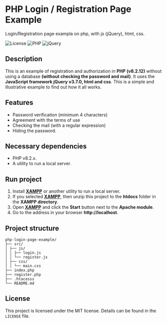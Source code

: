 # PHP Login / Registration Page Example
Login/Registration page exampla on php, with js (jQuery), html, css.

![License](https://img.shields.io/badge/License-MIT-green)
![PHP](https://img.shields.io/badge/PHP-8.2.12-blue)
![jQuery](https://img.shields.io/badge/jQuery-3.7.0-brightgreen)

## Description

This is an example of registration and authorization in **PHP (v8.2.12)** without using a database **(without checking the password and mail)**. It uses the **JavaScript framework jQuery v3.7.0, html and css**. This is a simple and illustrative example to find out how it all works.

## Features

- Password verification (minimum 4 characters)
- Agreement with the terms of use
- Checking the mail (with a regular expression)
- Hiding the password.

## Necessary dependencies

- PHP v8.2.x.
- A utility to run a local server.

## Run project

1. Install [**XAMPP**](https://www.apachefriends.org/) or another utility to run a local server.
2. If you selected [**XAMPP**](https://www.apachefriends.org/), then unzip this project to the **htdocs** folder in the **XAMPP directory**.
3. Open [**XAMPP**](https://www.apachefriends.org/) and click the **Start** button next to the **Apache module**.
4. Go to the address in your browser **http://localhost**.

## Project structure

```
php-login-page-example/
├── src/
│ ├── js/
│ │ ├── login.js
│ │ └── register.js
│ ├── css/
│ │ └── main.css
├── index.php
├── register.php
├── .htacesss
└── README.md
```

## License

This project is licensed under the MIT license. Details can be found in the `LICENSE` file.